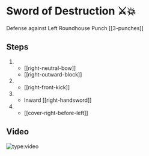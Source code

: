 # Sword of Destruction ⚔️💥

Defense against Left Roundhouse Punch
[[3-punches]]

## Steps

1.  - [[right-neutral-bow]]
    - [[right-outward-block]]
2.  - [[right-front-kick]]
3.  - Inward [[right-handsword]]
4.  - [[cover-right-before-left]]

## Video

![type:video](https://www.youtube.com/embed/IXZ6kr4VHQw?start=29&end=46)
